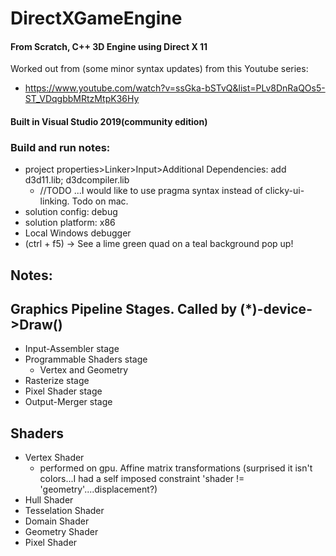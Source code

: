 # DirectXGameEngine
#### From Scratch, C++ 3D Engine using Direct X 11

Worked out from (some minor syntax updates) from this Youtube series: 
- https://www.youtube.com/watch?v=ssGka-bSTvQ&list=PLv8DnRaQOs5-ST_VDqgbbMRtzMtpK36Hy

#### Built in Visual Studio 2019(community edition)

###  Build and run notes: 
- project properties>Linker>Input>Additional Dependencies: add d3d11.lib; d3dcompiler.lib
    - //TODO ...I would like to use pragma syntax instead of clicky-ui-linking. Todo on mac.
- solution config: debug
- solution platform: x86
- Local Windows debugger
- (ctrl + f5) -> See a lime green quad on a teal background pop up!


## Notes:

## Graphics Pipeline Stages. Called by (*)-device->Draw()
- Input-Assembler stage
- Programmable Shaders stage
    - Vertex and Geometry
- Rasterize stage
- Pixel Shader stage
- Output-Merger stage

## Shaders
- Vertex Shader
    - performed on gpu. Affine matrix transformations (surprised it isn't colors...I had a self imposed constraint 'shader != 'geometry'....displacement?)
- Hull Shader
- Tesselation Shader
- Domain Shader
- Geometry Shader
- Pixel Shader
